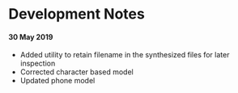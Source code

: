 # Development Notes

#### 30 May 2019

* Added utility to retain filename in the synthesized files for later inspection
* Corrected character based model
* Updated phone model



